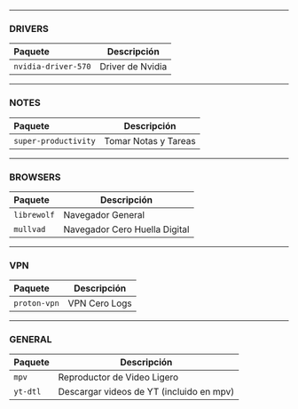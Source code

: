 
---
### DRIVERS

| Paquete             | Descripción      |
| :------------------ | ---------------- |
| `nvidia-driver-570` | Driver de Nvidia |

---
### NOTES

| Paquete              | Descripción          |
| :------------------- | -------------------- |
| `super-productivity` | Tomar Notas y Tareas |

---
### BROWSERS

| Paquete     | Descripción                   |
| :---------- | ----------------------------- |
| `librewolf` | Navegador General             |
| `mullvad`   | Navegador Cero Huella Digital |

---
### VPN

| Paquete      | Descripción                   |
| :----------- | ----------------------------- |
| `proton-vpn` | VPN Cero Logs                 |

---
### GENERAL

| Paquete  | Descripción                              |
| :------- | ---------------------------------------- |
| `mpv`    | Reproductor de Video Ligero              |
| `yt-dtl` | Descargar videos de YT (incluido en mpv) |
